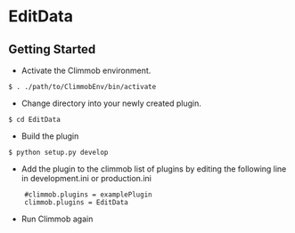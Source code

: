 EditData
==============

Getting Started
---------------

- Activate the Climmob environment.
```
$ . ./path/to/ClimmobEnv/bin/activate
```

- Change directory into your newly created plugin.
```
$ cd EditData
```

- Build the plugin
```
$ python setup.py develop
```

- Add the plugin to the climmob list of plugins by editing the following line in development.ini or production.ini
```
    #climmob.plugins = examplePlugin
    climmob.plugins = EditData
```

- Run Climmob again
